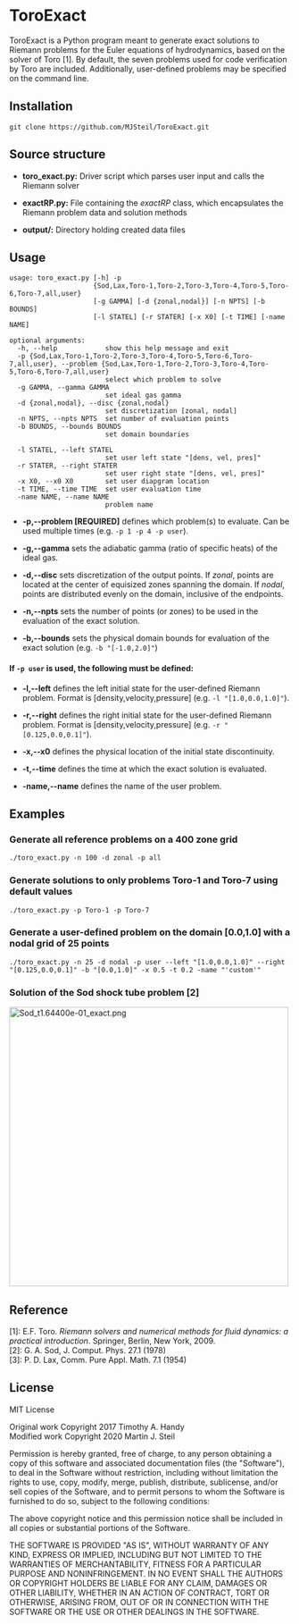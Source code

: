 # ToroExact

ToroExact is a Python program meant to generate exact solutions to Riemann problems for the Euler equations of hydrodynamics, based on the solver of Toro [1]. By default, the seven problems used for code verification by Toro are included. Additionally, user-defined problems may be specified on the command line.

## Installation

```
git clone https://github.com/MJSteil/ToroExact.git
````

## Source structure
* **toro_exact.py:** Driver script which parses user input and calls the Riemann solver

* **exactRP.py:** File containing the *exactRP* class, which encapsulates the Riemann problem data and solution methods

* **output/:** Directory holding created data files

## Usage

```
usage: toro_exact.py [-h] -p
                     {Sod,Lax,Toro-1,Toro-2,Toro-3,Toro-4,Toro-5,Toro-6,Toro-7,all,user}
                     [-g GAMMA] [-d {zonal,nodal}] [-n NPTS] [-b BOUNDS]
                     [-l STATEL] [-r STATER] [-x X0] [-t TIME] [-name NAME]

optional arguments:
  -h, --help            show this help message and exit
  -p {Sod,Lax,Toro-1,Toro-2,Toro-3,Toro-4,Toro-5,Toro-6,Toro-7,all,user}, --problem {Sod,Lax,Toro-1,Toro-2,Toro-3,Toro-4,Toro-5,Toro-6,Toro-7,all,user}
                        select which problem to solve
  -g GAMMA, --gamma GAMMA
                        set ideal gas gamma
  -d {zonal,nodal}, --disc {zonal,nodal}
                        set discretization [zonal, nodal]
  -n NPTS, --npts NPTS  set number of evaluation points
  -b BOUNDS, --bounds BOUNDS
                        set domain boundaries

  -l STATEL, --left STATEL
                        set user left state "[dens, vel, pres]"
  -r STATER, --right STATER
                        set user right state "[dens, vel, pres]"
  -x X0, --x0 X0        set user diapgram location
  -t TIME, --time TIME  set user evaluation time
  -name NAME, --name NAME
                        problem name
```
* **-p,--problem [REQUIRED]** defines which problem(s) to evaluate. Can be used multiple times (e.g. ```-p 1 -p 4 -p user```).

* **-g,--gamma** sets the adiabatic gamma (ratio of specific heats) of the ideal gas.

* **-d,--disc** sets discretization of the output points. If *zonal*, points are located at the center of equisized zones spanning the domain. If *nodal*, points are distributed evenly on the domain, inclusive of the endpoints.

* **-n,--npts** sets the number of points (or zones) to be used in the evaluation of the exact solution.

* **-b,--bounds** sets the physical domain bounds for evaluation of the exact solution (e.g. ```-b "[-1.0,2.0]"```)

#### If ```-p user``` is used, the following must be defined:

* **-l,--left** defines the left initial state for the user-defined Riemann problem. Format is \[density,velocity,pressure\] (e.g. ```-l "[1.0,0.0,1.0]"```).

* **-r,--right** defines the right initial state for the user-defined Riemann problem. Format is \[density,velocity,pressure\] (e.g. ```-r "[0.125,0.0,0.1]"```).

* **-x,--x0** defines the physical location of the initial state discontinuity.

* **-t,--time** defines the time at which the exact solution is evaluated.

* **-name,--name** defines the name of the user problem.

## Examples

### Generate all reference problems on a 400 zone grid

```./toro_exact.py -n 100 -d zonal -p all```

### Generate solutions to only problems Toro-1 and Toro-7 using default values

```./toro_exact.py -p Toro-1 -p Toro-7```

### Generate a user-defined problem on the domain [0.0,1.0] with a nodal grid of 25 points

```./toro_exact.py -n 25 -d nodal -p user --left "[1.0,0.0,1.0]" --right "[0.125,0.0,0.1]" -b "[0.0,1.0]" -x 0.5 -t 0.2 -name "'custom'"```

### Solution of the Sod shock tube problem [2]
<img src="output/Sod_t1.64400e-01_exact.png" alt="Sod_t1.64400e-01_exact.png" width="500"/>

## Reference

[1]: E.F. Toro. *Riemann solvers and numerical methods for fluid dynamics: a practical introduction*. Springer, Berlin, New York, 2009.  
[2]: G. A. Sod, J. Comput. Phys. 27.1 (1978)  
[3]: P. D. Lax, Comm. Pure Appl. Math. 7.1 (1954)

## License
MIT License

Original work Copyright 2017 Timothy A. Handy  
Modified work Copyright 2020 Martin J. Steil

Permission is hereby granted, free of charge, to any person obtaining a copy
of this software and associated documentation files (the "Software"), to deal
in the Software without restriction, including without limitation the rights
to use, copy, modify, merge, publish, distribute, sublicense, and/or sell
copies of the Software, and to permit persons to whom the Software is
furnished to do so, subject to the following conditions:

The above copyright notice and this permission notice shall be included in all
copies or substantial portions of the Software.

THE SOFTWARE IS PROVIDED "AS IS", WITHOUT WARRANTY OF ANY KIND, EXPRESS OR
IMPLIED, INCLUDING BUT NOT LIMITED TO THE WARRANTIES OF MERCHANTABILITY,
FITNESS FOR A PARTICULAR PURPOSE AND NONINFRINGEMENT. IN NO EVENT SHALL THE
AUTHORS OR COPYRIGHT HOLDERS BE LIABLE FOR ANY CLAIM, DAMAGES OR OTHER
LIABILITY, WHETHER IN AN ACTION OF CONTRACT, TORT OR OTHERWISE, ARISING FROM,
OUT OF OR IN CONNECTION WITH THE SOFTWARE OR THE USE OR OTHER DEALINGS IN THE
SOFTWARE.
